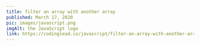 ```yaml
---
title: filter an array with another array
published: March 17, 2020
pic: images/javascript.png
imgAlt: the JavaScript logo
link: https://codinglead.co/javascript/filter-an-array-with-another-array
---
```

